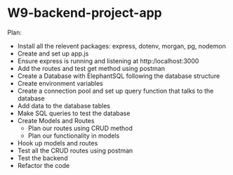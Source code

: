 # W9-backend-project-app

Plan:

- Install all the relevent packages: express, dotenv, morgan, pg, nodemon 
- Create and set up app.js 
- Ensure express is running and listening at http:/localhost:3000 
- Add the routes and test get method using postman 
- Create a Database with ElephantSQL following the database structure 
- Create environment variables 
- Create a connection pool and set up query function that talks to the database
- Add data to the database tables 
- Make SQL queries to test the database
- Create Models and Routes
  - Plan our routes using CRUD method
  - Plan our functionality in models
- Hook up models and routes
- Test all the CRUD routes using postman
- Test the backend
- Refactor the code
